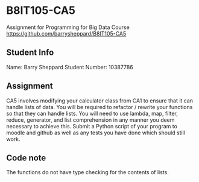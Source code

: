 # B8IT105-CA5
Assignment for Programming for Big Data Course
https://github.com/barrysheppard/B8IT105-CA5

## Student Info
Name: Barry Sheppard
Student Number: 10387786

## Assignment
CA5 involves modifying your calculator class from CA1 to ensure that it can handle lists of data.
You will be required to refactor / rewrite your functions so that they can handle lists.
You will need to use lambda, map, filter, reduce, generator, and list comprehension in any manner you deem necessary to achieve this.
Submit a Python script of your program to moodle and github as well as any tests you have done which should still work.

## Code note
The functions do not have type checking for the contents of lists.
